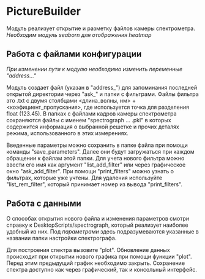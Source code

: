 # PictureBuilder
Модуль реализует открытие и разметку файлов камеры спектрометра.
_Необходим модуль seaborn для отображения heatmap_

## Работа с файлами конфигурации
_При изменении пути к модулю необходимо изменить переменные "address..."_

Модуль создает файл (указан в "address_") для запоминания последней открытой директории через "ask_" и папки с фильтрами. Файлы фильтра это .txt с двумя столбцами <длина_волны, нм> + <коэфициент_пропускания>, где используется точка для разделения float (123.45). В папках с файлами кадров камеры спектрометра сохраняются файлы с именем "spectrograph ... .pkl" в которых содержится информация о выбранной решетке и прочих деталях режима, использованного в этих измерениях.

Введенные параметры можно сохранить в папке файла при помощи команды "save_parameters". Далее они будут загружаться при каждом обращении к файлам этой папки. Для учета нового фильтра можно ввести его имя как аргумент "list_add_filter" или через графическое окно "ask_add_filter". При помощи "print_filters" можно узнать о фильтрах, которые уже учтены. Для удаления используйте "list_rem_filter", который принимает номер из вывода "print_filters".

## Работа с данными
О способах открытия нового файла и изменения параметров смотри справку к DesktopScripts/spectrograph, который реализует наиболее удобный из них. Под _параметрами_ здесь подразумеваются указанные в названии папки настройки спектрографа. 

Для построения спектра вызовите "plot". Обновление данных происходит при открытии нового графика при помощи функции "plot". Перед этим предыдущий график необходимо закрыть. Сохранение спектра доступно как через графический, так и консольный интерфейс.

